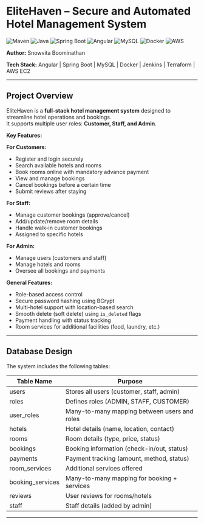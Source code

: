 # EliteHaven – Secure and Automated Hotel Management System

![Maven](https://img.shields.io/badge/Maven-3.9.6-blue)
![Java](https://img.shields.io/badge/Java-17-orange)
![Spring Boot](https://img.shields.io/badge/Spring%20Boot-3.2.0-brightgreen)
![Angular](https://img.shields.io/badge/Angular-17-red)
![MySQL](https://img.shields.io/badge/MySQL-8.0-blue)
![Docker](https://img.shields.io/badge/Docker-Yes-blue)
![AWS](https://img.shields.io/badge/AWS-EC2-orange)

**Author:** Snowvita Boominathan

**Tech Stack:** Angular | Spring Boot | MySQL | Docker | Jenkins | Terraform | AWS EC2

---

## Project Overview

EliteHaven is a **full-stack hotel management system** designed to streamline hotel operations and bookings.  
It supports multiple user roles: **Customer, Staff, and Admin**.

**Key Features:**

**For Customers:**

- Register and login securely
- Search available hotels and rooms
- Book rooms online with mandatory advance payment
- View and manage bookings
- Cancel bookings before a certain time
- Submit reviews after staying

**For Staff:**

- Manage customer bookings (approve/cancel)
- Add/update/remove room details
- Handle walk-in customer bookings
- Assigned to specific hotels

**For Admin:**

- Manage users (customers and staff)
- Manage hotels and rooms
- Oversee all bookings and payments

**General Features:**

- Role-based access control
- Secure password hashing using BCrypt
- Multi-hotel support with location-based search
- Smooth delete (soft delete) using `is_deleted` flags
- Payment handling with status tracking
- Room services for additional facilities (food, laundry, etc.)

---

## Database Design

The system includes the following tables:

| Table Name       | Purpose                                      |
| ---------------- | -------------------------------------------- |
| users            | Stores all users (customer, staff, admin)    |
| roles            | Defines roles (ADMIN, STAFF, CUSTOMER)       |
| user_roles       | Many-to-many mapping between users and roles |
| hotels           | Hotel details (name, location, contact)      |
| rooms            | Room details (type, price, status)           |
| bookings         | Booking information (check-in/out, status)   |
| payments         | Payment tracking (amount, method, status)    |
| room_services    | Additional services offered                  |
| booking_services | Many-to-many mapping for booking + services  |
| reviews          | User reviews for rooms/hotels                |
| staff            | Staff details (added by admin)               |

---

